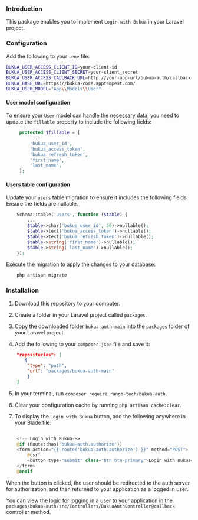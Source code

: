 ### Introduction

This package enables you to implement `Login with Bukua` in your Laravel project.

### Configuration

Add the following to your `.env` file:

```bash
BUKUA_USER_ACCESS_CLIENT_ID=your-client-id
BUKUA_USER_ACCESS_CLIENT_SECRET=your-client_secret
BUKUA_USER_ACCESS_CALLBACK_URL=http://your-app-url/bukua-auth/callback
BUKUA_BASE_URL=https://bukua-core.apptempest.com/
BUKUA_USER_MODEL="App\\Models\\User"
```

#### User model configuration

To ensure your `User` model can handle the necessary data, you need to update the `fillable` property to include the following fields:

```php
     protected $fillable = [
          ...
         'bukua_user_id',
         'bukua_access_token',
         'bukua_refresh_token',
         'first_name',
         'last_name',
     ];
```

#### Users table configuration

Update your `users` table migration to ensure it includes the following fields. Ensure the fields are nullable.

 ```php
     Schema::table('users', function ($table) {
         ...
         $table->char('bukua_user_id', 36)->nullable();
         $table->text('bukua_access_token')->nullable();
         $table->text('bukua_refresh_token')->nullable();
         $table->string('first_name')->nullable();
         $table->string('last_name')->nullable();
     });
```

Execute the migration to apply the changes to your database:

```bash
    php artisan migrate
```

### Installation

1. Download this repository to your computer.

2. Create a folder in your Laravel project called `packages`.

3. Copy the downloaded folder `bukua-auth-main` into the `packages` folder of your Laravel project.

4. Add the following to your `composer.json` file and save it:

```json
    "repositories": [
       {
        "type": "path",
        "url": "packages/bukua-auth-main"
        }
    ]
```

5. In your terminal, run `composer require rango-tech/bukua-auth`.

6. Clear your configuration cache by running `php artisan cache:clear`.

7. To display the `Login with Bukua` button, add the following anywhere in your Blade file:

```php

    <!-- Login with Bukua-->
    @if (Route::has('bukua-auth.authorize'))
    <form action="{{ route('bukua-auth.authorize') }}" method="POST">
        @csrf
        <button type="submit" class="btn btn-primary">Login with Bukua</button>
    </form>
    @endif
```

When the button is clicked, the user should be redirected to the auth server for authorization, and then returned to your application as a logged in user.

You can view the logic for logging in a user to your application in the `packages/bukua-auth/src/Controllers/BukuaAuthController@callback` controller method.